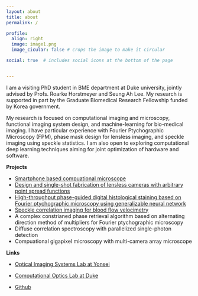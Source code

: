 ```yaml
---
layout: about
title: about
permalink: /

profile:
  align: right
  image: image1.png
  image_cicular: false # crops the image to make it circular

social: true  # includes social icons at the bottom of the page


---
```




I am a visiting PhD student in BME department at Duke university, jointly advised by Profs. Roarke Horstmeyer and Seung Ah Lee. My research is supported in part by the Graduate Biomedical Research Fellowship funded by Korea government.

My research is focused on computational imaging and microscopy, functional imaging system design, and machine-learning for bio-medical imaging. I have particular experience with Fourier Ptychographic Microscopy (FPM), phase mask design for lensless imaging, and speckle imaging using speckle statistics. I am also open to exploring computational deep learning techniques aiming for joint optimization of hardware and software.



**Projects**

- [Smartphone based compuational microscope](https://pubs.acs.org/doi/10.1021/acsphotonics.1c00350)
- [Design and single-shot fabrication of lensless cameras with arbitrary point spread functions](https://opg.optica.org/optica/fulltext.cfm?uri=optica-10-1-72&id=525050)
- [High-throughput phase-guided digital histological staining based on Fourier ptychographic microscopy using generalizable neural network](https://arxiv.org/abs/2303.08140)
- [Speckle correlation imaging for blood flow velocimetry](https://opg.optica.org/optica/fulltext.cfm?uri=optica-9-11-1227&id=513169)
- A complex constrianed phase retrieval algorithm based on alternating direction method of multipliers for Fourier ptychographic microscopy
- Diffuse correlation spectroscopy with parallelized single-photon detection
- Compuational gigapixel microscopy with multi-camera array microscope



**Links**

* [Optical Imaging Systems Lab at Yonsei](https://sites.google.com/oisl.me/oisl/)

* [Computational Optics Lab at Duke](http://horstmeyer.pratt.duke.edu/)

* [Github](https://github.com/kyungchullee)

  

